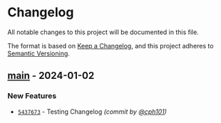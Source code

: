 # Changelog
All notable changes to this project will be documented in this file.

The format is based on [Keep a Changelog](https://keepachangelog.com/en/1.0.0/),
and this project adheres to [Semantic Versioning](https://semver.org/spec/v2.0.0.html).

## [main] - 2024-01-02
### New Features
- [`5437673`](https://github.com/cph101/Chemistry-lab-mod/commit/54376734eb0d24226ad00c957c98a764b892251b) - Testing Changelog *(commit by [@cph101](https://github.com/cph101))*


[main]: https://github.com/cph101/Chemistry-lab-mod/compare/v1.0.0-1.19.2...main